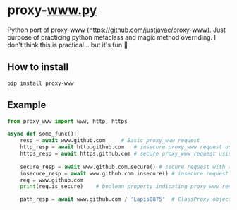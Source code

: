 # proxy-www.py
Python port of proxy-www (https://github.com/justjavac/proxy-www).
Just purpose of practicing python metaclass and magic method overriding.
I don't think this is practical... but it's fun :rofl:

## How to install
```shell
pip install proxy-www
```

## Example
```py
from proxy_www import www, http, https

async def some_func():
    resp = await www.github.com     # Basic proxy_www request
    http_resp = await http.github.com   # insecure proxy_www request using http
    https_resp = await https.github.com # secure proxy_www request using http
    
    secure_resp = await www.github.com.secure() # secure request with www.secure()
    insecure_resp = await www.github.com.insecure() # insecure request with www.insecure()
    req = www.github.com
    print(req.is_secure)    # boolean property indicating proxy_www request object is whether secure(https) or not (http).

    path_resp = await www.github.com / 'Lapis0875'  # ClassProxy objects (www, http, https) can append paths on url using '/' operator.
```
